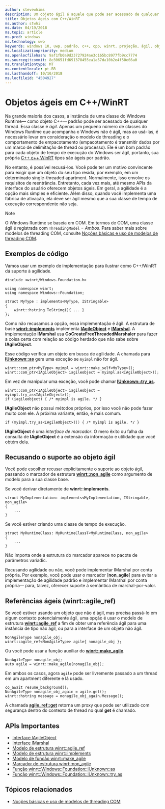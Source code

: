 ```yaml
---
author: stevewhims
description: Um objeto ágil é aquele que pode ser acessado de qualquer thread. Seus tipos C++/WinRT são ágeis por padrão, mas você pode recusá-los.
title: Objetos ágeis com C++/WinRT
ms.author: stwhi
ms.date: 04/19/2018
ms.topic: article
ms.prod: windows
ms.technology: uwp
keywords: windows 10, uwp, padrão, c++, cpp, winrt, projeção, ágil, objeto, agilidade, IAgileObject
ms.localizationpriority: medium
ms.openlocfilehash: 9af1fb0a9d23727924ae3c165bc8977fb9cc7774
ms.sourcegitcommit: 8e30651fd691378455ea1a57da10b2e4f50e66a0
ms.translationtype: MT
ms.contentlocale: pt-BR
ms.lasthandoff: 10/10/2018
ms.locfileid: "4504927"
---
```

# <a name="agile-objects-in-cwinrt"></a>Objetos ágeis em C++/WinRT
Na grande maioria dos casos, a instância de uma classe do Windows Runtime&mdash; como objeto C++&mdash; padrão pode ser acessado de qualquer thread. Essa classe é *ágil*. Apenas um pequeno número de classes do Windows Runtime que acompanha o Windows não é ágil, mas ao usá-las, é necessário levar em consideração o modelo de threading e o comportamento de empacotamento (empacotamento é transmitir dados por um marco de delimitação de thread ou processo). Ele é um bom padrão para cada objeto de tempo de execução do Windows ser ágil, portanto, sua própria [C++ c++ WinRT](/windows/uwp/cpp-and-winrt-apis/intro-to-using-cpp-with-winrt) tipos são ágeis por padrão.

No entanto, é possível recusá-los. Você pode ter um motivo convincente para exigir que um objeto do seu tipo resida, por exemplo, em um determinado single-threaded apartment. Normalmente, isso envolve os requisitos de reentrância. Entretanto, cada vez mais, até mesmo APIs da interface do usuário oferecem objetos ágeis. Em geral, a agilidade é a opção mais simples e eficiente. Além disso, quando você implementa uma fábrica de ativação, ela deve ser ágil mesmo que a sua classe de tempo de execução correspondente não seja.

> [!NOTE]
> O Windows Runtime se baseia em COM. Em termos de COM, uma classe ágil é registrada com `ThreadingModel` = *Ambos*. Para saber mais sobre modelos de threading COM, consulte [Noções básicas e uso de modelos de threading COM](https://msdn.microsoft.com/library/ms809971).

## <a name="code-examples"></a>Exemplos de código
Vamos usar um exemplo de implementação para ilustrar como C++/WinRT dá suporte à agilidade.

```cppwinrt
#include <winrt/Windows.Foundation.h>

using namespace winrt;
using namespace Windows::Foundation;

struct MyType : implements<MyType, IStringable>
{
    winrt::hstring ToString(){ ... }
};
```

Como não recusamos a opção, essa implementação é ágil. A estrutura de base [**winrt::implements**](/uwp/cpp-ref-for-winrt/implements) implementa [**IAgileObject**](https://msdn.microsoft.com/library/windows/desktop/hh802476) e [**IMarshal**](https://docs.microsoft.com/previous-versions/windows/embedded/ms887993). A implementação **IMarshal** usa **CoCreateFreeThreadedMarshaler** para fazer a coisa certa com relação ao código herdado que não sabe sobre **IAgileObject**.

Esse código verifica um objeto em busca de agilidade. A chamada para [**IUnknown::as**](/uwp/cpp-ref-for-winrt/windows-foundation-iunknown#iunknownas-function) gera uma exceção se `myimpl` não for ágil.

```cppwinrt
winrt::com_ptr<MyType> myimpl = winrt::make_self<MyType>();
winrt::com_ptr<IAgileObject> iagileobject = myimpl.as<IAgileObject>();
```

Em vez de manipular uma exceção, você pode chamar [**IUnknown::try_as**](/uwp/cpp-ref-for-winrt/windows-foundation-iunknown#iunknowntryas-function).

```cppwinrt
winrt::com_ptr<IAgileObject> iagileobject = myimpl.try_as<IAgileObject>();
if (iagileobject) { /* myimpl is agile. */ }
```

**IAgileObject** não possui métodos próprios, por isso você não pode fazer muito com ele. A próxima variante, então, é mais comum.

```cppwinrt
if (myimpl.try_as<IAgileObject>()) { /* myimpl is agile. */ }
```

**IAgileObject** é uma *interface de marcador*. O mero êxito ou falha da consulta de **IAgileObject** é a extensão da informação e utilidade que você obtém dela.

## <a name="opting-out-of-agile-object-support"></a>Recusando o suporte ao objeto ágil
Você pode escolher recusar explicitamente o suporte ao objeto ágil, passando o marcador de estrutura [**winrt::non_agile**](/uwp/cpp-ref-for-winrt/non_agile) como argumento de modelo para a sua classe base.

Se você derivar diretamente de **winrt::implements**.

```cppwinrt
struct MyImplementation: implements<MyImplementation, IStringable, non_agile>
{
    ...
}
```

Se você estiver criando uma classe de tempo de execução.

```cppwinrt
struct MyRuntimeClass: MyRuntimeClassT<MyRuntimeClass, non_agile>
{
    ...
}
```

Não importa onde a estrutura do marcador aparece no pacote de parâmetros variadic.

Recusando agilidade ou não, você pode implementar IMarshal por conta própria. Por exemplo, você pode usar o marcador [**non_agile**] para evitar a implementação de agilidade padrão e implementar IMarshal por conta própria&mdash; para, talvez, oferecer suporte à semântica de marshal-por-valor.

## <a name="agile-references-winrtagileref"></a>Referências ágeis (winrt::agile_ref)
Se você estiver usando um objeto que não é ágil, mas precisa passá-lo em algum contexto potencialmente ágil, uma opção é usar o modelo de estrutura [**winrt::agile_ref**](/uwp/cpp-ref-for-winrt/agile-ref) a fim de obter uma referência ágil para uma instância de tipo não ágil, ou para a interface de um objeto não ágil.

```cppwinrt
NonAgileType nonagile_obj;
winrt::agile_ref<NonAgileType> agile{ nonagile_obj };
```
Ou você pode usar a função auxiliar do [**winrt::make_agile**](/uwp/cpp-ref-for-winrt/make-agile).

```cppwinrt
NonAgileType nonagile_obj;
auto agile = winrt::make_agile(nonagile_obj);
```

Em ambos os casos, agora `agile` pode ser livremente passado a um thread em um apartment diferente e lá usado.

```cppwinrt
co_await resume_background();
NonAgileType nonagile_obj_again = agile.get();
winrt::hstring message = nonagile_obj_again.Message();
```

A chamada [**agile_ref::get**](/uwp/cpp-ref-for-winrt/agile-ref#agilerefget-function) retorna um proxy que pode ser utilizado com segurança dentro do contexto de thread no qual **get** é chamado.

## <a name="important-apis"></a>APIs Importantes
* [Interface IAgileObject](https://msdn.microsoft.com/library/windows/desktop/hh802476)
* [Interface IMarshal](https://docs.microsoft.com/previous-versions/windows/embedded/ms887993)
* [Modelo de estrutura winrt::agile_ref](/uwp/cpp-ref-for-winrt/agile-ref)
* [Modelo de estrutura winrt::implements](/uwp/cpp-ref-for-winrt/implements)
* [Modelo de função winrt::make_agile](/uwp/cpp-ref-for-winrt/make-agile)
* [Marcador de estrutura winrt::non_agile](/uwp/cpp-ref-for-winrt/non_agile)
* [Função winrt::Windows::Foundation::IUnknown::as](/uwp/cpp-ref-for-winrt/windows-foundation-iunknown#iunknownas-function)
* [Função winrt::Windows::Foundation::IUnknown::try_as](/uwp/cpp-ref-for-winrt/windows-foundation-iunknown#iunknowntryas-function)

## <a name="related-topics"></a>Tópicos relacionados
* [Noções básicas e uso de modelos de threading COM](https://msdn.microsoft.com/library/ms809971)
